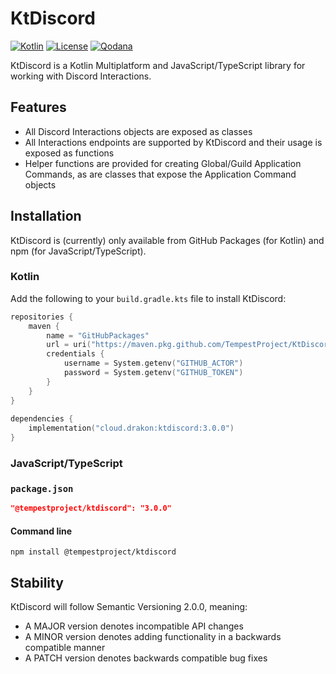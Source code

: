 # KtDiscord

[![Kotlin](https://img.shields.io/badge/kotlin-1.8.0-blue.svg?logo=kotlin)](http://kotlinlang.org)
[![License](https://img.shields.io/github/license/TempestProject/KtDiscord)](https://www.gnu.org/licenses/agpl-3.0.en.html)
[![Qodana](https://github.com/TempestProject/KtDiscord/actions/workflows/code_quality.yml/badge.svg)](https://github.com/TempestProject/KtDiscord/actions/workflows/code_quality.yml)

KtDiscord is a Kotlin Multiplatform and JavaScript/TypeScript library for working with Discord Interactions.

## Features

* All Discord Interactions objects are exposed as classes
* All Interactions endpoints are supported by KtDiscord and their usage is exposed as functions
* Helper functions are provided for creating Global/Guild Application Commands, as are classes that expose the
  Application Command objects

## Installation

KtDiscord is (currently) only available from GitHub Packages (for Kotlin) and npm (for JavaScript/TypeScript).

### Kotlin

Add the following to your `build.gradle.kts` file to install KtDiscord:

```kotlin
repositories {
    maven {
        name = "GitHubPackages"
        url = uri("https://maven.pkg.github.com/TempestProject/KtDiscord")
        credentials {
            username = System.getenv("GITHUB_ACTOR")
            password = System.getenv("GITHUB_TOKEN")
        }
    }
}
    
dependencies {
    implementation("cloud.drakon:ktdiscord:3.0.0")
}
```

### JavaScript/TypeScript

### `package.json`

```json
"@tempestproject/ktdiscord": "3.0.0"
```

#### Command line

```commandline
npm install @tempestproject/ktdiscord
```

## Stability

KtDiscord will follow Semantic Versioning 2.0.0, meaning:

* A MAJOR version denotes incompatible API changes
* A MINOR version denotes adding functionality in a backwards compatible manner
* A PATCH version denotes backwards compatible bug fixes
